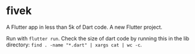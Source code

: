 # fivek

A Flutter app in less than 5k of Dart code.
A new Flutter project.

Run with `flutter run`. Check the size of dart code by running this in the lib directory: `find . -name "*.dart" | xargs cat | wc -c`.

